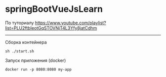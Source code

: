 # springBootVueJsLearn

По туториалу https://www.youtube.com/playlist?list=PLU2ftbIeotGqSTOVNjT4L3Yfy8jatCdhm

----

Сборка контейнера
    
    sh ./start.sh
    
Запуск приложения (docker)

    docker run -p 8080:8080 my-app